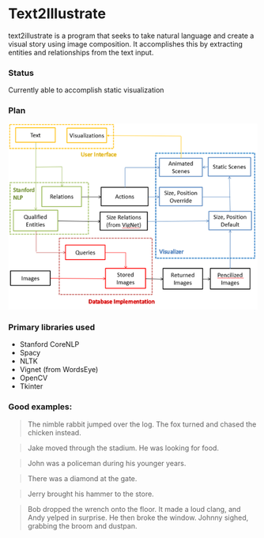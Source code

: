 # Text2Illustrate

text2illustrate is a program that seeks to take natural language and create a visual story using image composition. It accomplishes this by extracting entities and relationships from the text input.

### Status

Currently able to accomplish static visualization

### Plan

![alt text][plan]

[plan]: plan.png

### Primary libraries used

- Stanford CoreNLP
- Spacy
- NLTK
- Vignet (from WordsEye)
- OpenCV
- Tkinter

### Good examples:

> The nimble rabbit jumped over the log. The fox turned and chased the chicken instead.

> Jake moved through the stadium. He was looking for food.

> John was a policeman during his younger years.

> There was a diamond at the gate.

> Jerry brought his hammer to the store.

> Bob dropped the wrench onto the floor. It made a loud clang, and Andy yelped in surprise. He then broke the window. Johnny sighed, grabbing the broom and dustpan.
